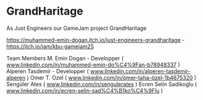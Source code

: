 # GrandHaritage

As Just Engineers our GameJam project GrandHaritage

https://muhammed-emin-dogan.itch.io/just-engineers-grandharitage - https://itch.io/jam/kbu-gamejam25

Team Members
M. Emin Dogan - Developper ( www.linkedin.com/in/muhammed-emin-do%C4%9Fan-b78948337 )
Alperen Tasdemir - Developper ( www.linkedin.com/in/alperen-taşdemir-alperen )
Omer T. Ozel ( www.linkedin.com/in/ömer-taha-özel-1b4675320 )
Sengüler Ates ( www.linkedin.com/in/sengulerates )
Ecren Selin Sadikoglu ( www.linkedin.com/in/ecren-selin-sad%C4%B1ko%C4%9Flu )

